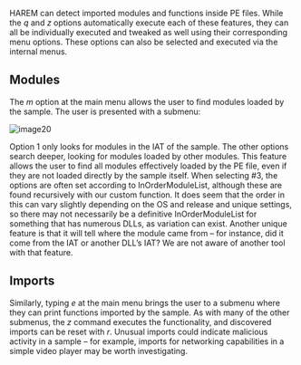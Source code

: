 HAREM can detect imported modules and functions inside PE files. While the _q_ and _z_ options automatically execute each of these features, they can all be individually executed and tweaked as well using their corresponding menu options. These options can also be selected and executed via the internal menus.

## Modules

The _m_ option at the main menu allows the user to find modules loaded by the sample. The user is presented with a submenu:

![image20](https://user-images.githubusercontent.com/114108866/192069782-b7af18dc-2dc1-4fdf-a147-2e651bbd8fb0.png)

Option 1 only looks for modules in the IAT of the sample. The other options search deeper, looking for modules loaded by other modules. This feature allows the user to find all modules effectively loaded by the PE file, even if they are not loaded directly by the sample itself. When selecting #3, the options are often set according to InOrderModuleList, although these are found recursively with our custom function. It does seem that the order in this can vary slightly depending on the OS and release and unique settings, so there may not necessarily be a definitive InOrderModuleList for something that has numerous DLLs, as variation can exist. Another unique feature is that it will tell where the module came from – for instance, did it come from the IAT or another DLL’s IAT? We are not aware of another tool with that feature.

## Imports

Similarly, typing _e_ at the main menu brings the user to a submenu where they can print functions imported by the sample. As with many of the other submenus, the _z_ command executes the functionality, and discovered imports can be reset with _r_. Unusual imports could indicate malicious activity in a sample – for example, imports for networking capabilities in a simple video player may be worth investigating.